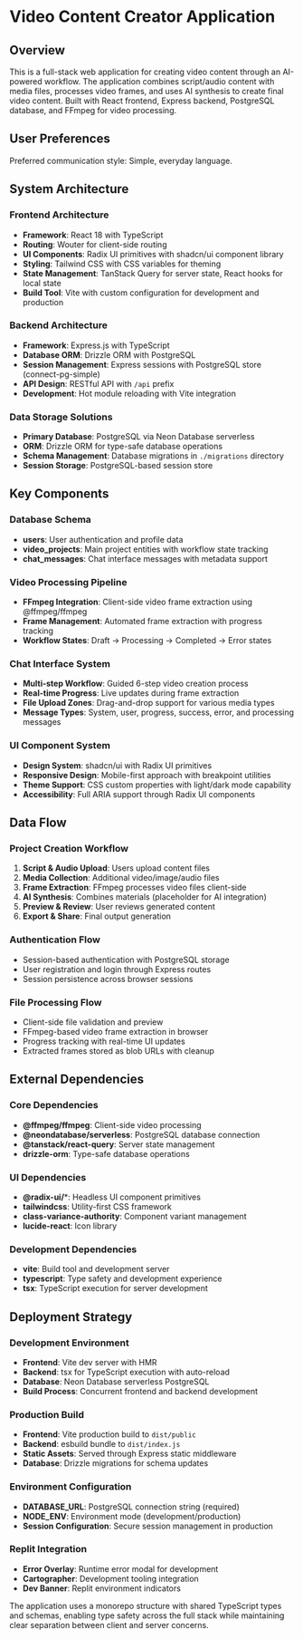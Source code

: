 # Video Content Creator Application

## Overview

This is a full-stack web application for creating video content through an AI-powered workflow. The application combines script/audio content with media files, processes video frames, and uses AI synthesis to create final video content. Built with React frontend, Express backend, PostgreSQL database, and FFmpeg for video processing.

## User Preferences

Preferred communication style: Simple, everyday language.

## System Architecture

### Frontend Architecture
- **Framework**: React 18 with TypeScript
- **Routing**: Wouter for client-side routing
- **UI Components**: Radix UI primitives with shadcn/ui component library
- **Styling**: Tailwind CSS with CSS variables for theming
- **State Management**: TanStack Query for server state, React hooks for local state
- **Build Tool**: Vite with custom configuration for development and production

### Backend Architecture
- **Framework**: Express.js with TypeScript
- **Database ORM**: Drizzle ORM with PostgreSQL
- **Session Management**: Express sessions with PostgreSQL store (connect-pg-simple)
- **API Design**: RESTful API with `/api` prefix
- **Development**: Hot module reloading with Vite integration

### Data Storage Solutions
- **Primary Database**: PostgreSQL via Neon Database serverless
- **ORM**: Drizzle ORM for type-safe database operations
- **Schema Management**: Database migrations in `./migrations` directory
- **Session Storage**: PostgreSQL-based session store

## Key Components

### Database Schema
- **users**: User authentication and profile data
- **video_projects**: Main project entities with workflow state tracking
- **chat_messages**: Chat interface messages with metadata support

### Video Processing Pipeline
- **FFmpeg Integration**: Client-side video frame extraction using @ffmpeg/ffmpeg
- **Frame Management**: Automated frame extraction with progress tracking
- **Workflow States**: Draft → Processing → Completed → Error states

### Chat Interface System
- **Multi-step Workflow**: Guided 6-step video creation process
- **Real-time Progress**: Live updates during frame extraction
- **File Upload Zones**: Drag-and-drop support for various media types
- **Message Types**: System, user, progress, success, error, and processing messages

### UI Component System
- **Design System**: shadcn/ui with Radix UI primitives
- **Responsive Design**: Mobile-first approach with breakpoint utilities
- **Theme Support**: CSS custom properties with light/dark mode capability
- **Accessibility**: Full ARIA support through Radix UI components

## Data Flow

### Project Creation Workflow
1. **Script & Audio Upload**: Users upload content files
2. **Media Collection**: Additional video/image/audio files
3. **Frame Extraction**: FFmpeg processes video files client-side
4. **AI Synthesis**: Combines materials (placeholder for AI integration)
5. **Preview & Review**: User reviews generated content
6. **Export & Share**: Final output generation

### Authentication Flow
- Session-based authentication with PostgreSQL storage
- User registration and login through Express routes
- Session persistence across browser sessions

### File Processing Flow
- Client-side file validation and preview
- FFmpeg-based video frame extraction in browser
- Progress tracking with real-time UI updates
- Extracted frames stored as blob URLs with cleanup

## External Dependencies

### Core Dependencies
- **@ffmpeg/ffmpeg**: Client-side video processing
- **@neondatabase/serverless**: PostgreSQL database connection
- **@tanstack/react-query**: Server state management
- **drizzle-orm**: Type-safe database operations

### UI Dependencies
- **@radix-ui/***: Headless UI component primitives
- **tailwindcss**: Utility-first CSS framework
- **class-variance-authority**: Component variant management
- **lucide-react**: Icon library

### Development Dependencies
- **vite**: Build tool and development server
- **typescript**: Type safety and development experience
- **tsx**: TypeScript execution for server development

## Deployment Strategy

### Development Environment
- **Frontend**: Vite dev server with HMR
- **Backend**: tsx for TypeScript execution with auto-reload
- **Database**: Neon Database serverless PostgreSQL
- **Build Process**: Concurrent frontend and backend development

### Production Build
- **Frontend**: Vite production build to `dist/public`
- **Backend**: esbuild bundle to `dist/index.js`
- **Static Assets**: Served through Express static middleware
- **Database**: Drizzle migrations for schema updates

### Environment Configuration
- **DATABASE_URL**: PostgreSQL connection string (required)
- **NODE_ENV**: Environment mode (development/production)
- **Session Configuration**: Secure session management in production

### Replit Integration
- **Error Overlay**: Runtime error modal for development
- **Cartographer**: Development tooling integration
- **Dev Banner**: Replit environment indicators

The application uses a monorepo structure with shared TypeScript types and schemas, enabling type safety across the full stack while maintaining clear separation between client and server concerns.